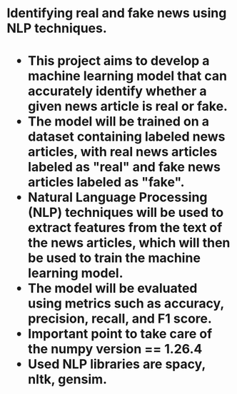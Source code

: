 <h1>Identifying real and fake news using NLP techniques.<h1>

- This project aims to develop a machine learning model that can accurately identify whether a given news article is real or fake.
- The model will be trained on a dataset containing labeled news articles, with real news articles labeled as "real" and fake news articles labeled as "fake".
- Natural Language Processing (NLP) techniques will be used to extract features from the text of the news articles, which will then be used to train the machine learning model.
- The model will be evaluated using metrics such as accuracy, precision, recall, and F1 score.
- Important point to take care of the numpy version == 1.26.4
- Used NLP libraries are spacy, nltk, gensim.

